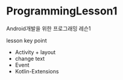# ProgrammingLesson1
Android개발을 위한 프로그래밍 레슨1

lesson key point
- Activity + layout
- change text
- Event
- Kotlin-Extensions
